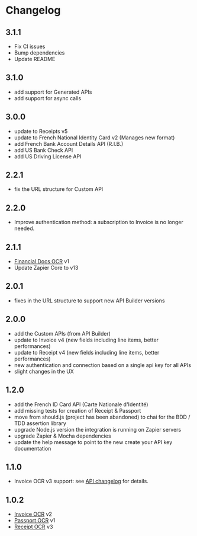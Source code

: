 # Changelog

## 3.1.1
- Fix CI issues
- Bump dependencies
- Update README

## 3.1.0
- add support for Generated APIs
- add support for async calls

## 3.0.0
- update to Receipts v5
- update to French National Identity Card v2 (Manages new format)
- add French Bank Account Details API (R.I.B.) 
- add US Bank Check API 
- add US Driving License API

## 2.2.1
- fix the URL structure for Custom API

## 2.2.0
- Improve authentication method: a subscription to Invoice is no longer needed.

## 2.1.1
- [Financial Docs OCR](https://developers.mindee.com/docs/financial-documents-ocr) v1
- Update Zapier Core to v13


## 2.0.1
- fixes in the URL structure to support new API Builder versions


## 2.0.0
- add the Custom APIs (from API Builder)
- update to Invoice v4 (new fields including line items, better performances)
- update to Receipt v4 (new fields including line items, better performances)
- new authentication and connection based on a single api key for all APIs
- slight changes in the UX


## 1.2.0
- add the French ID Card API (Carte Nationale d'Identité)
- add missing tests for creation of Receipt & Passport
- move from should.js (project has been abandoned) to chai for the BDD / TDD assertion library
- upgrade Node.js version the integration is running on Zapier servers
- upgrade Zapier & Mocha dependencies
- update the help message to point to the new create your API key documentation


## 1.1.0
- Invoice OCR v3 support: see [API changelog](https://developers.mindee.com/docs/releases-notes-invoice-ocr#version-3) for details.


## 1.0.2
- [Invoice OCR](https://developers.mindee.com/docs/invoice-ocr) v2
- [Passport OCR](https://developers.mindee.com/docs/passport-ocr) v1
- [Receipt OCR](https://developers.mindee.com/docs/receipt-ocr) v3
